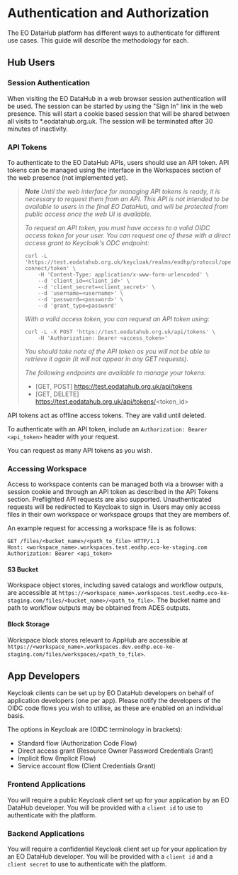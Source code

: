 # Authentication and Authorization

The EO DataHub platform has different ways to authenticate for different use cases. This guide will describe the methodology for each.

## Hub Users

### Session Authentication

When visiting the EO DataHub in a web browser session authentication will be used. The session can be started by using the "Sign In" link in the web presence. This will start a cookie based session that will be shared between all visits to \*.eodatahub.org.uk. The session will be terminated after 30 minutes of inactivity.

### API Tokens

To authenticate to the EO DataHub APIs, users should use an API token. API tokens can be managed using the interface in the Workspaces section of the web presence (not implemented yet).

> **_Note_** 
> _Until the web interface for managing API tokens is ready, it is necessary to request them from an API. This API is not intended to be available to users in the final EO DataHub, and will be protected from public access once the web UI is available._
>
> _To request an API token, you must have access to a valid OIDC access token for your user. You can request one of these with a direct access grant to Keycloak's ODC endpoint:_
>
>     curl -L 'https://test.eodatahub.org.uk/keycloak/realms/eodhp/protocol/openid-connect/token' \
>         -H 'Content-Type: application/x-www-form-urlencoded' \
>         --d 'client_id=<client_id>' \
>         --d 'client_secret=<client_secret>' \
>         --d 'username=<username>' \
>         --d 'password=<password>' \
>         --d 'grant_type=password'
>
> _With a valid access token, you can request an API token using:_
>
>     curl -L -X POST 'https://test.eodatahub.org.uk/api/tokens' \
>         -H 'Authorization: Bearer <access_token>'
>
> _You should take note of the API token as you will not be able to retrieve it again (it will not appear in any GET requests)._
>
> _The following endpoints are available to manage your tokens:_
>
> - [GET, POST] https://test.eodatahub.org.uk/api/tokens
> - [GET, DELETE] https://test.eodatahub.org.uk/api/tokens/<token_id>

API tokens act as offline access tokens. They are valid until deleted.

To authenticate with an API token, include an `Authorization: Bearer <api_token>` header with your request.

You can request as many API tokens as you wish.

### Accessing Workspace

Access to workspace contents can be managed both via a browser with a session cookie and through an API token as described in the API Tokens section. Preflighted API requests are also supported.
Unauthenticated requests will be redirected to Keycloak to sign in. Users may only access files in their own workspace or workspace groups that they are members of.

An example request for accessing a workspace file is as follows:

```http
GET /files/<bucket_name>/<path_to_file> HTTP/1.1
Host: <workspace_name>.workspaces.test.eodhp.eco-ke-staging.com
Authorization: Bearer <api_token>
```

#### S3 Bucket

Workspace object stores, including saved catalogs and workflow outputs, are accessible at
`https://<workspace_name>.workspaces.test.eodhp.eco-ke-staging.com/files/<bucket_name>/<path_to_file>`.
The bucket name and path to workflow outputs may be obtained from ADES outputs.

#### Block Storage

Workspace block stores relevant to AppHub are accessible at
`https://<workspace_name>.workspaces.dev.eodhp.eco-ke-staging.com/files/workspaces/<path_to_file>`.

## App Developers

Keycloak clients can be set up by EO DataHub developers on behalf of application developers (one per app). Please notify the developers of the OIDC code flows you wish to utilise, as these are enabled on an individual basis.

The options in Keycloak are (OIDC terminology in brackets):

- Standard flow (Authorization Code Flow)
- Direct access grant (Resource Owner Password Credentials Grant)
- Implicit flow (Implicit Flow)
- Service account flow (Client Credentials Grant)

### Frontend Applications

You will require a public Keycloak client set up for your application by an EO DataHub developer. You will be provided with a `client id` to use to authenticate with the platform.

### Backend Applications

You will require a confidential Keycloak client set up for your application by an EO DataHub developer. You will be provided with a `client id` and a `client secret` to use to authenticate with the platform.
